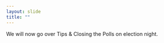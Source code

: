 ```yaml
---
layout: slide
title: ""
---
```


We will now go over Tips & Closing the Polls on election night.